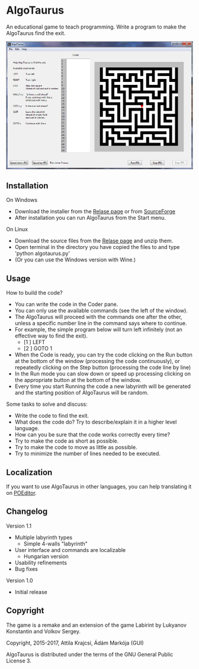 AlgoTaurus
==========
An educational game to teach programming.
Write a program to make the AlgoTaurus find the exit.

![AlgoTaurus](screenshot.png)

## Installation

On Windows
- Download the installer from the [Relase page](https://github.com/krajcsi/algotaurus/releases) or from [SourceForge](http://sourceforge.net/projects/algotaurus/)
- After installation you can run AlgoTaurus from the Start menu.

On Linux
- Download the source files from the [Relase page](https://github.com/krajcsi/algotaurus/releases) and unzip them.
- Open terminal in the directory you have copied the files to and type 'python algotaurus.py'
- (Or you can use the Windows version with Wine.)

## Usage

How to build the code?

- You can write the code in the Coder pane.
- You can only use the available commands (see the left of the window).
- The AlgoTaurus will proceed with the commands one after the other, unless a specific number line in the command says where to continue.
- For example, the simple program below will turn left infinitely (not an effective way to find the exit).
    - [1 ] LEFT
    - [2 ] GOTO 1
- When the Code is ready, you can try the code clicking on the Run button at the bottom of the window (processing the code continuously), 
or repeatedly clicking on the Step button (processing the code line by line)
- In the Run mode you can slow down or speed up processing clicking on the appropriate button at the bottom of the window.
- Every time you start Running the code a new labyrinth will be generated and the starting position of AlgoTaurus will be random. 

Some tasks to solve and discuss:

- Write the code to find the exit.
- What does the code do? Try to describe/explain it in a higher level language.
- How can you be sure that the code works correctly every time?
- Try to make the code as short as possible.
- Try to make the code to move as little as possible.
- Try to minimize the number of lines needed to be executed.

## Localization

If you want to use AlgoTaurus in other languages, you can help translating it on [POEditor](https://poeditor.com/projects/view?id=91267). 

## Changelog

Version 1.1
- Multiple labyrinth types
  - Simple 4-walls "labyrinth"
- User interface and commands are localizable
  - Hungarian version
- Usability refinements
- Bug fixes

Version 1.0
- Initial release

## Copyright

The game is a remake and an extension of the game Labirint by Lukyanov Konstantin and Volkov Sergey.

Copyright, 2015-2017, Attila Krajcsi, Ádám Markója (GUI)

AlgoTaurus is distributed under the terms of the GNU General Public License 3.
